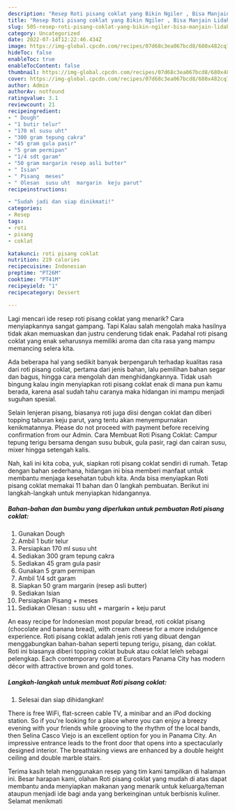 ```yaml
---
description: "Resep Roti pisang coklat yang Bikin Ngiler , Bisa Manjain Lidah"
title: "Resep Roti pisang coklat yang Bikin Ngiler , Bisa Manjain Lidah"
slug: 505-resep-roti-pisang-coklat-yang-bikin-ngiler-bisa-manjain-lidah
category: Uncategorized
date: 2022-07-14T12:22:46.434Z
image: https://img-global.cpcdn.com/recipes/07d68c3ea067bcd8/680x482cq70/roti-pisang-coklat-foto-resep-utama.jpg
hideToc: false
enableToc: true
enableTocContent: false
thumbnail: https://img-global.cpcdn.com/recipes/07d68c3ea067bcd8/680x482cq70/roti-pisang-coklat-foto-resep-utama.jpg
cover: https://img-global.cpcdn.com/recipes/07d68c3ea067bcd8/680x482cq70/roti-pisang-coklat-foto-resep-utama.jpg
author: Admin
authorAv: notfound
ratingvalue: 3.1
reviewcount: 21
recipeingredient:
- " Dough"
- "1 butir telur"
- "170 ml susu uht"
- "300 gram tepung cakra"
- "45 gram gula pasir"
- "5 gram permipan"
- "1/4 sdt garam"
- "50 gram margarin resep asli butter"
- " Isian"
- " Pisang  meses"
- " Olesan  susu uht  margarin  keju parut"
recipeinstructions:

- "Sudah jadi dan siap dinikmati!"
categories:
- Resep
tags:
- roti
- pisang
- coklat

katakunci: roti pisang coklat 
nutrition: 219 calories
recipecuisine: Indonesian
preptime: "PT26M"
cooktime: "PT41M"
recipeyield: "1"
recipecategory: Dessert

---
```



Lagi mencari ide resep roti pisang coklat yang menarik? Cara menyiapkannya sangat gampang. Tapi Kalau salah mengolah maka hasilnya tidak akan memuaskan dan justru cenderung tidak enak. Padahal roti pisang coklat yang enak seharusnya memiliki aroma dan cita rasa yang mampu memancing selera kita.


Ada beberapa hal yang sedikit banyak berpengaruh terhadap kualitas rasa dari roti pisang coklat, pertama dari jenis bahan, lalu pemilihan bahan segar dan bagus, hingga cara mengolah dan menghidangkannya. Tidak usah bingung kalau ingin menyiapkan roti pisang coklat enak di mana pun kamu berada, karena asal sudah tahu caranya maka hidangan ini mampu menjadi suguhan spesial.

Selain lenjeran pisang, biasanya roti juga diisi dengan coklat dan diberi topping taburan keju parut, yang tentu akan menyempurnakan kenikmatannya. Please do not proceed with payment before receiving confirmation from our Admin. Cara Membuat Roti Pisang Coklat: Campur tepung terigu bersama dengan susu bubuk, gula pasir, ragi dan cairan susu, mixer hingga setengah kalis.


Nah, kali ini kita coba, yuk, siapkan roti pisang coklat sendiri di rumah. Tetap dengan bahan sederhana, hidangan ini bisa memberi manfaat untuk membantu menjaga kesehatan tubuh kita. Anda bisa menyiapkan Roti pisang coklat memakai 11 bahan dan 0 langkah pembuatan. Berikut ini langkah-langkah untuk menyiapkan hidangannya.

<!--inarticleads1-->

##### Bahan-bahan dan bumbu yang diperlukan untuk pembuatan Roti pisang coklat:

1. Gunakan  Dough
1. Ambil 1 butir telur
1. Persiapkan 170 ml susu uht
1. Sediakan 300 gram tepung cakra
1. Sediakan 45 gram gula pasir
1. Gunakan 5 gram permipan
1. Ambil 1/4 sdt garam
1. Siapkan 50 gram margarin (resep asli butter)
1. Sediakan  Isian
1. Persiapkan  Pisang + meses
1. Sediakan  Olesan : susu uht + margarin + keju parut


An easy recipe for Indonesian most popular bread, roti coklat pisang (chocolate and banana bread), with cream cheese for a more indulgence experience. Roti pisang coklat adalah jenis roti yang dibuat dengan menggabungkan bahan-bahan seperti tepung terigu, pisang, dan coklat. Roti ini biasanya diberi topping coklat bubuk atau coklat leleh sebagai pelengkap. Each contemporary room at Eurostars Panama City has modern décor with attractive brown and gold tones. 

<!--inarticleads2-->

##### Langkah-langkah untuk membuat Roti pisang coklat:


1. Selesai dan siap dihidangkan!

There is free WiFi, flat-screen cable TV, a minibar and an iPod docking station. So if you&#39;re looking for a place where you can enjoy a breezy evening with your friends while grooving to the rhythm of the local bands, then Selina Casco Viejo is an excellent option for you in Panama City. An impressive entrance leads to the front door that opens into a spectacularly designed interior. The breathtaking views are enhanced by a double height ceiling and double marble stairs. 

Terima kasih telah menggunakan resep yang tim kami tampilkan di halaman ini. Besar harapan kami, olahan Roti pisang coklat yang mudah di atas dapat membantu anda menyiapkan makanan yang menarik untuk keluarga/teman ataupun menjadi ide bagi anda yang berkeinginan untuk berbisnis kuliner. Selamat menikmati
